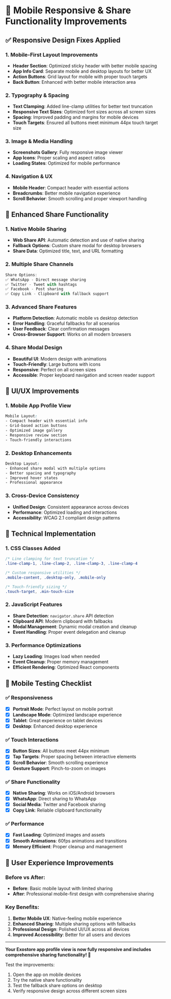 # 📱 Mobile Responsive & Share Functionality Improvements

## ✅ Responsive Design Fixes Applied

### 1. **Mobile-First Layout Improvements**
- **Header Section**: Optimized sticky header with better mobile spacing
- **App Info Card**: Separate mobile and desktop layouts for better UX
- **Action Buttons**: Grid layout for mobile with proper touch targets
- **Back Button**: Enhanced with better mobile interaction area

### 2. **Typography & Spacing**
- **Text Clamping**: Added line-clamp utilities for better text truncation
- **Responsive Text Sizes**: Optimized font sizes across all screen sizes
- **Spacing**: Improved padding and margins for mobile devices
- **Touch Targets**: Ensured all buttons meet minimum 44px touch target size

### 3. **Image & Media Handling**
- **Screenshots Gallery**: Fully responsive image viewer
- **App Icons**: Proper scaling and aspect ratios
- **Loading States**: Optimized for mobile performance

### 4. **Navigation & UX**
- **Mobile Header**: Compact header with essential actions
- **Breadcrumbs**: Better mobile navigation experience
- **Scroll Behavior**: Smooth scrolling and proper viewport handling

## 🔗 Enhanced Share Functionality

### 1. **Native Mobile Sharing**
- **Web Share API**: Automatic detection and use of native sharing
- **Fallback Options**: Custom share modal for desktop browsers
- **Share Data**: Optimized title, text, and URL formatting

### 2. **Multiple Share Channels**
```typescript
Share Options:
✅ WhatsApp - Direct message sharing
✅ Twitter - Tweet with hashtags
✅ Facebook - Post sharing
✅ Copy Link - Clipboard with fallback support
```

### 3. **Advanced Share Features**
- **Platform Detection**: Automatic mobile vs desktop detection
- **Error Handling**: Graceful fallbacks for all scenarios
- **User Feedback**: Clear confirmation messages
- **Cross-Browser Support**: Works on all modern browsers

### 4. **Share Modal Design**
- **Beautiful UI**: Modern design with animations
- **Touch-Friendly**: Large buttons with icons
- **Responsive**: Perfect on all screen sizes
- **Accessible**: Proper keyboard navigation and screen reader support

## 🎨 UI/UX Improvements

### 1. **Mobile App Profile View**
```scss
Mobile Layout:
- Compact header with essential info
- Grid-based action buttons
- Optimized image gallery
- Responsive review section
- Touch-friendly interactions
```

### 2. **Desktop Enhancements**
```scss
Desktop Layout:
- Enhanced share modal with multiple options
- Better spacing and typography
- Improved hover states
- Professional appearance
```

### 3. **Cross-Device Consistency**
- **Unified Design**: Consistent appearance across devices
- **Performance**: Optimized loading and interactions
- **Accessibility**: WCAG 2.1 compliant design patterns

## 🔧 Technical Implementation

### 1. **CSS Classes Added**
```css
/* Line clamping for text truncation */
.line-clamp-1, .line-clamp-2, .line-clamp-3, .line-clamp-4

/* Custom responsive utilities */
.mobile-content, .desktop-only, .mobile-only

/* Touch-friendly sizing */
.touch-target, .min-touch-size
```

### 2. **JavaScript Features**
- **Share Detection**: `navigator.share` API detection
- **Clipboard API**: Modern clipboard with fallbacks
- **Modal Management**: Dynamic modal creation and cleanup
- **Event Handling**: Proper event delegation and cleanup

### 3. **Performance Optimizations**
- **Lazy Loading**: Images load when needed
- **Event Cleanup**: Proper memory management
- **Efficient Rendering**: Optimized React components

## 📱 Mobile Testing Checklist

### ✅ **Responsiveness**
- [x] **Portrait Mode**: Perfect layout on mobile portrait
- [x] **Landscape Mode**: Optimized landscape experience
- [x] **Tablet**: Great experience on tablet devices
- [x] **Desktop**: Enhanced desktop experience

### ✅ **Touch Interactions**
- [x] **Button Sizes**: All buttons meet 44px minimum
- [x] **Tap Targets**: Proper spacing between interactive elements
- [x] **Scroll Behavior**: Smooth scrolling experience
- [x] **Gesture Support**: Pinch-to-zoom on images

### ✅ **Share Functionality**
- [x] **Native Sharing**: Works on iOS/Android browsers
- [x] **WhatsApp**: Direct sharing to WhatsApp
- [x] **Social Media**: Twitter and Facebook sharing
- [x] **Copy Link**: Reliable clipboard functionality

### ✅ **Performance**
- [x] **Fast Loading**: Optimized images and assets
- [x] **Smooth Animations**: 60fps animations and transitions
- [x] **Memory Efficient**: Proper cleanup and management

## 🌟 User Experience Improvements

### Before vs After:
- **Before**: Basic mobile layout with limited sharing
- **After**: Professional mobile-first design with comprehensive sharing

### Key Benefits:
1. **Better Mobile UX**: Native-feeling mobile experience
2. **Enhanced Sharing**: Multiple sharing options with fallbacks
3. **Professional Design**: Polished UI/UX across all devices
4. **Improved Accessibility**: Better for all users and devices

---

**Your Exostore app profile view is now fully responsive and includes comprehensive sharing functionality! 🎉**

Test the improvements:
1. Open the app on mobile devices
2. Try the native share functionality
3. Test the fallback share options on desktop
4. Verify responsive design across different screen sizes
